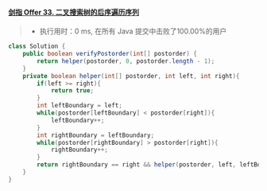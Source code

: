 #### [剑指 Offer 33. 二叉搜索树的后序遍历序列](https://leetcode-cn.com/problems/er-cha-sou-suo-shu-de-hou-xu-bian-li-xu-lie-lcof/)

> - 执行用时：0 ms, 在所有 Java 提交中击败了100.00%的用户

```java
class Solution {
    public boolean verifyPostorder(int[] postorder) {
        return helper(postorder, 0, postorder.length - 1);
    }
    private boolean helper(int[] postorder, int left, int right){
        if(left >= right){
            return true;
        }
        int leftBoundary = left;
        while(postorder[leftBoundary] < postorder[right]){
            leftBoundary++;
        }
        int rightBoundary = leftBoundary;
        while(postorder[rightBoundary] > postorder[right]){
            rightBoundary++;
        }
        return rightBoundary == right && helper(postorder, left, leftBoundary - 1) && helper(postorder, leftBoundary, rightBoundary - 1);
    }
}
```

